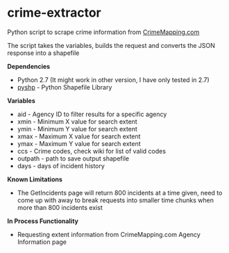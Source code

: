 crime-extractor
===============

Python script to scrape crime information from <a href="http://www.crimemapping.com">CrimeMapping.com</a>

The script takes the variables, builds the request and converts the JSON response into a shapefile

<strong>Dependencies</strong><br />
* Python 2.7 (It might work in other version, I have only tested in 2.7)
* <a href="https://code.google.com/p/pyshp/">pyshp</a> - Python Shapefile Library

<strong>Variables</strong><br />
* aid - Agency ID to filter results for a specific agency
* xmin - Minimum X value for search extent
* ymin - Minimum Y value for search extent
* xmax - Maximum X value for search extent
* ymax - Maximum Y value for search extent
* ccs - Crime codes, check wiki for list of valid codes
* outpath - path to save output shapefile
* days - days of incident history

<strong>Known Limitations</strong><br />
* The GetIncidents page will return 800 incidents at a time given, need to come up with away to break requests into smaller time chunks when more than 800 incidents exist

<strong>In Process Functionality</strong><br />
* Requesting extent information from CrimeMapping.com Agency Information page